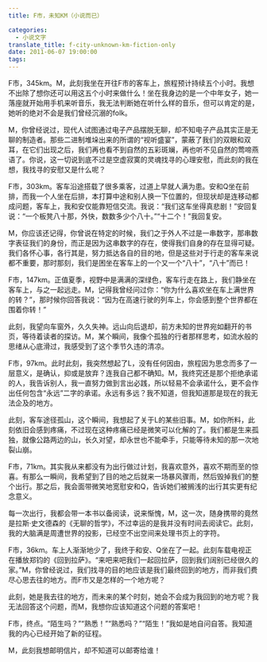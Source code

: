 ```yaml
---
title: F市，未知KM（小说而已）

categories:
  - 小说文字
translate_title: f-city-unknown-km-fiction-only
date: 2011-06-07 19:00:00
tags:
---
```


F市，345km。M，此刻我坐在开往F市的客车上，旅程预计持续五个小时。我想不出除了想你还可以用这五个小时来做什么！坐在我身边的是一个中年女子，她一落座就开始用手机来听音乐，我无法判断她在听什么样的音乐，但可以肯定的是，她听的绝对不会是我们曾经沉溺的folk。

M，你曾经说过，现代人试图通过电子产品摆脱无聊，却不知电子产品其实正是无聊的制造者。那些二进制堆垛出来的所谓的“视听盛宴”，蒙蔽了我们的双眼和双耳，在它们出现之后，我们再也看不到自然的五彩斑斓，再也听不见自然的莺啼燕语了。你说，这一切说到底不过是空虚寂寞的灵魂找寻的心理安慰，而此刻的我在想，我找寻的安慰又是什么呢？

F市，303km。客车沿途搭载了很多乘客，过道上早就人满为患。安和Q坐在前排，而我一个人坐在后排，本打算中途和别人换一下位置的，但现状却是连移动都成问题，客车上，我和安仅能靠短信交流。我说：“我们这车坐得真悲剧！”安回复说：“一个板凳八十那，外快，数数多少个八十。”“十二个！”我回复安。

M，你应该还记得，你曾说在特定的时候，我们之于外人不过是一串数字，那串数字表征我们的身份，而正是因为这串数字的存在，使得我们自身的存在显得可疑。我们各怀心事，各行其是，努力抵达各自的目的地，但是这些对于行走的客车来说都不重要，那时那刻，我们是困坐在客车上的一个又一个“八十”，“八十”而已！

F市，147km。正值夏季，视野中是满满的深绿色，客车行走在路上，我们静坐在客车上，与之一起远走。M，记得我曾经问过你：“你为什么喜欢坐在车上满世界的转？”，那时候你回答我说：“因为在高速行驶的列车上，你会感到整个世界都在围着你转！”

此刻，我望向车窗外，久久失神。远山向后退却，前方未知的世界宛如翻开的书页，等待着读者的探访。M，某个瞬间，我像个孤独的行者那样思考，如流水般的思绪从心底滑过，我感受到了这个季节久违的清凉。

F市，97km。此时此刻，我突然想起了L，没有任何因由，旅程因为思念而多了一层意义，是确认，抑或是放弃？连我自己都不确知。M，我终究还是那个拒绝承诺的人，我告诉别人，我一直努力做到言出必践，所以轻易不会承诺什么，更不会作出任何包含“永远”二字的承诺。永远有多远？我不知道，但我知道那是现在的我无法企及的地方。

此刻，客车途径孤山，这个瞬间，我想起了关于L的某些旧事。M，如你所料，此刻依旧会感到疼痛，不过现在这种疼痛已经是微笑可以化解的了。我们都是生来孤独，就像公路两边的山，长久对望，却永世也不能牵手，只能等待未知的那一次地裂山崩。

F市，71km。其实我从来都没有为出行做过计划，我喜欢意外，喜欢不期而至的惊喜。有那么一瞬间，我希望到了目的地之后就来一场暴风骤雨，然后毁掉我们的整个出行。那之后，我会面带微笑地宽慰安和Q，告诉她们被搁浅的出行其实更有纪念意义。

每一次出行，我都会带一本书以备阅读，说来惭愧，M，这一次，随身携带的竟然是拉斯·史文德森的《无聊的哲学》，不过幸运的是我并没有时间去阅读它。此刻，我的大脑满是周遭世界的投影，已经空不出空间来处理书页上的字符。

F市，36km。车上人渐渐地少了，我终于和安、Q坐在了一起。此刻车载电视正在播放郑钧的《回到拉萨》。“来吧来吧我们一起回拉萨，回到我们阔别已经很久的家。”M，你曾经说过，我们找寻的目的地应该是我们最终回到的地方，而非我们费尽心思去往的地方。而F市又是怎样的一个地方呢？

此刻，她是我去往的地方，而未来的某个时刻，她会不会成为我回到的地方呢？我无法回答这个问题，而M，我想你应该知道这个问题的答案吧！

F市，终点。“陌生吗？”“熟悉！”“熟悉吗？”“陌生！”我如是地自问自答。我知道我的内心已经开始了新的征程。

M，此刻我想邮明信片，却不知道可以邮寄给谁！